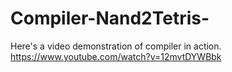 # Compiler-Nand2Tetris-
Here's a video demonstration of compiler in action.
https://www.youtube.com/watch?v=12mvtDYWBbk
